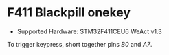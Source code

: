# F411 Blackpill onekey

* Supported Hardware: STM32F411CEU6 WeAct v1.3

To trigger keypress, short together pins *B0* and *A7*.
